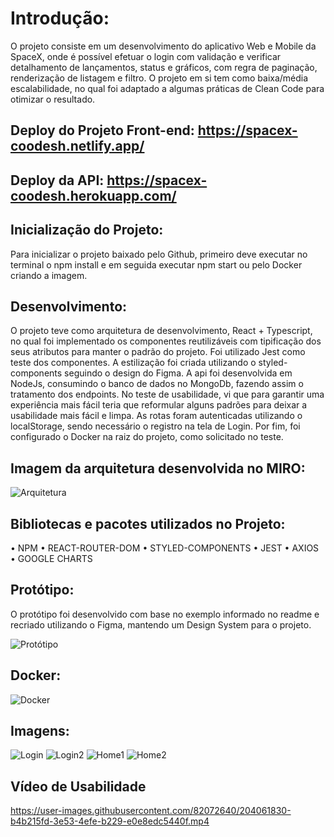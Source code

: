 # Introdução:

O projeto consiste em um desenvolvimento do aplicativo Web e Mobile da SpaceX, onde é possível efetuar o login com validação e verificar detalhamento de lançamentos, status e gráficos, com regra de paginação, renderização de listagem e filtro. O projeto em si tem como baixa/média escalabilidade, no qual foi adaptado a algumas práticas de Clean Code para otimizar o resultado.

## Deploy do Projeto Front-end: https://spacex-coodesh.netlify.app/

## Deploy da API: https://spacex-coodesh.herokuapp.com/ 

## Inicialização do Projeto:

Para inicializar o projeto baixado pelo Github, primeiro deve executar no terminal o npm install e em seguida executar npm start ou pelo Docker criando a imagem.

## Desenvolvimento:

O projeto teve como arquitetura de desenvolvimento, React + Typescript, no qual foi implementado os componentes reutilizáveis com tipificação dos seus atributos para manter o padrão do projeto. Foi utilizado Jest como teste dos componentes. A estilização foi criada utilizando o styled-components seguindo o design do Figma. A api foi desenvolvida em NodeJs, consumindo o banco de dados no MongoDb, fazendo assim o tratamento dos endpoints. No teste de usabilidade, vi que para garantir uma experiência mais fácil teria que reformular alguns padrões para deixar a usabilidade mais fácil e limpa. As rotas foram autenticadas utilizando o localStorage, sendo necessário o registro na tela de Login. Por fim, foi configurado o Docker na raiz do projeto, como solicitado no teste.

## Imagem da arquitetura desenvolvida no MIRO:

![Arquitetura](https://user-images.githubusercontent.com/82072640/204061541-b9326671-a8ad-4040-b481-665d93ffe2b4.jpg)

## Bibliotecas e pacotes utilizados no Projeto:
• NPM • REACT-ROUTER-DOM • STYLED-COMPONENTS • JEST • AXIOS • GOOGLE CHARTS 

## Protótipo:
O protótipo foi desenvolvido com base no exemplo informado no readme e recriado utilizando o Figma, mantendo um Design System para o projeto.

![Protótipo](https://user-images.githubusercontent.com/82072640/204061576-8c878a00-c0f3-4bb2-a9dd-89c03ac4eb36.jpg)

## Docker: 

![Docker](https://user-images.githubusercontent.com/82072640/204065133-e2e1b13a-a84a-41ac-9f37-f8af208ca590.jpg)

## Imagens: 
![Login](https://user-images.githubusercontent.com/82072640/204062007-d436f8f8-fa56-4304-83f6-e98b9721e545.jpg)
![Login2](https://user-images.githubusercontent.com/82072640/204062012-27cb879f-9d7a-4b34-b8c6-6deaf26c88dc.jpg)
![Home1](https://user-images.githubusercontent.com/82072640/204062017-1e61133e-d998-4523-9801-6be26188e239.jpg)
![Home2](https://user-images.githubusercontent.com/82072640/204062023-61ff9e47-351c-4c21-b088-a8262b682efd.jpg)

## Vídeo de Usabilidade 

https://user-images.githubusercontent.com/82072640/204061830-b4b215fd-3e53-4efe-b229-e0e8edc5440f.mp4


